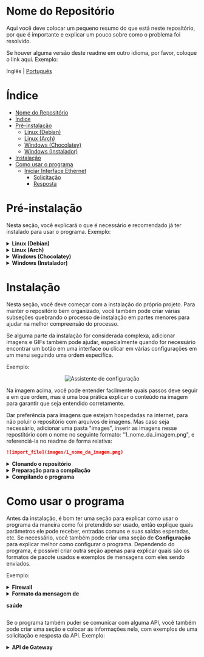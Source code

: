 # Nome do Repositório

Aqui você deve colocar um pequeno resumo do que está neste repositório, por que é importante e explicar um pouco sobre como o problema foi resolvido.

Se houver alguma versão deste readme em outro idioma, por favor, coloque o link aqui. Exemplo:

Inglês | [Português](README-pt.md)

# Índice

- [Nome do Repositório](#nome-do-repositório)
- [Índice](#índice)
- [Pré-instalação](#pré-instalação)
  - [Linux (Debian)](#linux-debian)
  - [Linux (Arch)](#linux-arch)
  - [Windows (Chocolatey)](#windows-chocolatey)
  - [Windows (Instalador)](#windows-instalador)
- [Instalação](#instalação)
- [Como usar o programa](#como-usar-o-programa)
  - [Iniciar Interface Ethernet](#iniciar-interface-ethernet)
    - [Solicitação](#solicitação)
    - [Resposta](#resposta)

# Pré-instalação

Nesta seção, você explicará o que é necessário e recomendado já ter instalado para usar o programa.
Exemplo:

<details><summary><b>Linux (Debian)</b></summary>

## Linux (Debian)

1. Instale o pacote python3:

    ```bash
    sudo apt install python3
    ```

</details>

<details><summary><b>Linux (Arch)</b></summary>

## Linux (Arch)

1. Instale o pacote python:

    ```bash
    sudo pacman -S python
    ```

</details>

<details><summary><b>Windows (Chocolatey)</b></summary>

## Windows (Chocolatey)

1. Instale o pacote python:

    ```shell
    choco install python
    ```

</details>


<details><summary><b>Windows (Instalador)</b></summary>

## Windows (Instalador)

1. Instale o python usando o instalador:

   Para instalar o python, você precisará executar o instalador localizado no [site oficial do python](https://www.python.org/downloads/)

</details>

# Instalação

Nesta seção, você deve começar com a instalação do próprio projeto. Para manter o repositório bem organizado, você também pode criar várias subseções quebrando o processo de instalação em partes menores para ajudar na
melhor compreensão do processo.

Se alguma parte da instalação for considerada complexa, adicionar imagens e GIFs também pode ajudar, especialmente quando for necessário encontrar um botão em uma interface ou clicar em várias configurações em um menu seguindo uma ordem específica.

Exemplo:

<center>
 <img src="https://raw.githubusercontent.com/espressif/vscode-esp-idf-extension/master/media/tutorials/setup/install-extension.png" alt="Assistente de configuração">
</center>

Na imagem acima, você pode entender facilmente quais passos deve seguir e em que ordem, mas é uma boa prática explicar o conteúdo na imagem para garantir que seja entendido corretamente.

Dar preferência para imagens que estejam hospedadas na internet, para não poluir o repositório com arquivos de imagens. Mas caso seja necessário, adicionar uma pasta "images", inserir as imagens nesse repostitório com o nome no seguinte formato: "1_nome_da_imagem.png", e referenciá-la no readme de forma relativa: 

```markdown
![import_file](images/1_nome_da_imagem.png)
```

<details><summary><b>Clonando o repositório</b></summary>


Primeiro, é necessário clonar o repositório, o que pode ser feito pelo seguinte comando:

```bash
git clone (URL do repositório)
```

</details>

<details><summary><b>Preparação para a compilação</b></summary>

Pode ser necessário realizar alguns comandos antes da compilação do repositório, ou mesmo algum ajuste nas configurações do projeto. Em repositórios que usam node.js por exemplo, pode ser necessário o comando `npm install` ou `yarn install`. Em projetos que usam cmake pode ser necessário criar o diretório de build antes da compilação conforme exemplo abaixo. Assim nessa seção devem ser descritos esses procedimentos. Abaixo temos um exemplo demonstrando como preparar o ambiente para realizar a compilação de uma aplicação feita em ANSI C com cmake:

Agora, antes de executar o CMAKE, é necessário criar uma pasta chamada build e depois mudar para essa pasta. Isso pode ser feito usando o seguinte comando:

```bash
mkdir build && cd build
```

</details>

<details><summary><b>Compilando o programa</b></summary>

```bash
cmake ..
```

Em algumas partes da instalação, onde erros comuns podem ocorrer, é recomendável usar um aviso explicando como as coisas podem dar errado e erros comuns que podem ser cometidos. Exemplo:

> **Aviso:** Tenha cuidado para não executar o MAKEFILE como superusuário, isso pode danificar seu sistema operacional.

Outra recomendação é colocar uma tabela simples de compilação com os parâmetros que você pode usar para compilar o programa, por exemplo:

| Comando    | Função                                                                      |
|------------|-------------------------------------------------------------------------------|
| make clean | Exclui os arquivos criados pela última compilação na pasta build          |
| make       | Compila o programa com o compilador g++, o resultado está na pasta build |
| make run   | Compila e depois executa o programa na pasta build                    |

</details>

# Como usar o programa

Antes da instalação, é bom ter uma seção para explicar como usar o programa da maneira como foi pretendido ser usado, então explique quais parâmetros ele pode receber, entradas comuns e suas saídas esperadas, etc. Se necessário, você também pode criar uma seção de **Configuração** para explicar melhor como configurar o programa. Dependendo do programa, é possível criar outra seção apenas para explicar quais são os formatos de pacote usados e exemplos de mensagens com eles sendo enviados.

Exemplo:

<details><summary><b>Firewall</b></summary>


1. Firewall

    + Ativar Firewall?
        - Isso ajuda a proteger seu Mac contra ataques pela internet.
    + Ativar log?
        - Se HOUVER uma infecção, os logs são úteis para determinar a origem.
    + Ativar modo stealth?
        - Seu Mac não responderá a solicitações de ping ICMP ou tentativas de conexão de redes TCP e UDP fechadas.

    2. Proteção Geral do Sistema

        + Habilitar Gatekeeper?
            - Defenda-se contra malware, forçando a assinatura de código e verificando aplicativos baixados antes de permitir que eles sejam executados.
        + Prevenir o whitelisting automático de software?
            - Tanto o software integrado quanto o baixado precisarão de aprovação do usuário para whitelisting.
        + Desativar o Captive Portal Assistant e forçar o login através do navegador em redes não confiáveis?
            - O Captive Portal Assistant poderia ser acionado e direcioná-lo para um site malicioso SEM qualquer interação do usuário.

</details>
<details><summary><b>Formato da mensagem de

 saúde</b></summary>

A cada dez segundos, o gateway envia uma mensagem de saúde para o broker. Através dessa mensagem, é possível monitorar certos aspectos da operação do dispositivo.

```c
{
  "t": time_t,                        ///< Carimbo de hora da mensagem
  "rssi": int8_t,                     ///< rssi WiFi
  "ssid": string,                     ///< ssid WiFi
  "ip": string,                       ///< IP do dispositivo
  "bsc": hdr_bsc_err_t,               ///< Código de erro do Scanner Ble
  "performance": float,               ///< Performance do dispositivo (Taxa de Pacotes Recebidos/Perdidos)
  "boot": uint16_t,                   ///< Contagem de inicialização após a última ligação
  "reason": esp_reset_reason_t,       ///< Último motivo de reinicialização
  "memory": uint16_t,                 ///< Heap de memória livre
  "lifetime": uint64_t                ///< Tempo de vida após a última ligação em minutos
}
```

O valor da chave "bsc" pode representar os seguintes erros:

```c
typedef enum hdr_bsc_err
{
    BSC_ERROR_NOERROR = 48,           ///< Sem erro
    BSC_ERROR_UNEXPECTED_CMD = 49,    ///< Comando inesperado recebido pelo nrf
    BSC_ERROR_UNKNOWN_CMD = 50,        ///< Comando desconhecido recebido pelo nrf
    BSC_ERROR_RQMBUSY = 51,           ///< RQM está ocupado
    BSC_ERROR_UARTCOMM = 52,          ///< Erro de comunicação UART
    BSC_ERROR_UARTUFIFO = 53,         ///< Overflow de FIFO UART
    BSC_ERROR_ADVLOST = 54,           ///< ADV está perdido
    BSC_ERROR_UNKNOWN_SEQ = 55,        ///< Sequência de dados desconhecida recebida pelo nrf
    BSC_ERROR_CNNT_TIMEOUT = 56,        ///< Timeout de conexão <OBSOLETO>
    BSC_ERROR_CNNT_OVERFLOW = 57,     ///< Overflow de conexão <OBSOLETO>
    BSC_ERROR_STARTUP = 58            ///< Erro no Início do Scanner Ble
} hdr_bsc_err_t;
```

O valor da chave "reason" pode representar os seguintes erros:

```c
typedef enum {
    ESP_RST_UNKNOWN,    ///< O motivo da reinicialização não pode ser determinado
    ESP_RST_POWERON,    ///< Reinicialização devido a evento de ligação
    ESP_RST_EXT,        ///< Reinicialização por um pino externo (não aplicável ao ESP32)
    ESP_RST_SW,         ///< Reinicialização de software via esp_restart
    ESP_RST_PANIC,      ///< Reinicialização de software devido a exceção/pancada
    ESP_RST_INT_WDT,    ///< Reinicialização (

software ou hardware) devido ao watchdog de interrupção
    ESP_RST_TASK_WDT,   ///< Reinicialização devido a watchdog de tarefa
    ESP_RST_WDT,        ///< Reinicialização devido a outros watchdogs
    ESP_RST_DEEPSLEEP,  ///< Reinicialização após sair do modo de hibernação profunda
    ESP_RST_BROWNOUT,   ///< Reinicialização por brownout (software ou hardware)
    ESP_RST_SDIO,       ///< Reinicialização via SDIO
} esp_reset_reason_t;
```

Exemplo de mensagem:

```json
{
  "t": 1654689408,
  "rssi": -55,
  "ssid": "CABO CANAVERAL",
  "ip": "192.168.1.13",
  "bsc": 48,
  "performance": 99.16,
  "boot": 0,
  "reason": 1,
  "memory": 75272,
  "lifetime": 30
}
```

</details>

Se o programa também puder se comunicar com alguma API, você também pode criar uma seção e colocar as informações nela, com exemplos de uma solicitação e resposta da API. Exemplo:

<details><summary><b>API de Gateway</b></summary>

É possível se comunicar com o dispositivo usando a API de Gateway que pode ser acessada por um cliente HTTP local ou um cliente MQTT conectado ao mesmo broker do dispositivo.

Para usar esta API no MQTT, publique solicitações para `B2D/$companyId/$mac/$deviceId` e inscreva-se em `C2B/$companyId/$mac/$deviceId/ackGtw` para receber respostas do dispositivo.

## Iniciar Interface Ethernet

### Solicitação

`POST /v1/hg/queue`

```json
{
    "id": 0,
    "timeout": 5000,
    "disabled": false,
    "ip": {
        "enabled": false,
        "ip": "",
        "netmask": "",
        "gw": "",
        "dns": ""
    }
}
```

### Resposta

`HTTP 200 OK`

```json
{
	"err": 0,
	"msg": "ESP_OK(0x0)"
}
```

</details>
